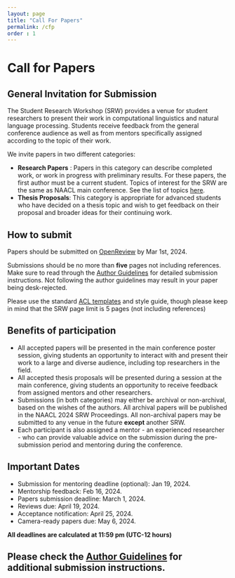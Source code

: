 ```yaml
---
layout: page
title: "Call For Papers"
permalink: /cfp
order : 1
---
```



# Call for Papers
## General Invitation for Submission
The Student Research Workshop (SRW) provides a venue for student researchers to present their work in computational linguistics and natural language processing. Students receive feedback from the general conference audience as well as from mentors specifically assigned according to the topic of their work.

We invite papers in two different categories:
- __Research Papers__ : Papers in this category can describe completed work, or work in progress with preliminary results. For these papers, the first author must be a current student.
Topics of interest for the SRW are the same as NAACL main conference. See the list of topics [here](https://2024.naacl.org/calls/papers/).
- __Thesis Proposals__: This category is appropriate for advanced students who have decided on a thesis topic and wish to get feedback on their proposal and broader ideas for their continuing work.

## How to submit

Papers should be submitted on [OpenReview](https://openreview.net/group?id=aclweb.org/NAACL/2024/Workshop/Student_Research) by Mar 1st, 2024. 

Submissions should be no more than **five** pages not including references. Make sure to read through the [Author Guidelines](/author) for detailed submission instructions. Not following the author guidelines may result in your paper being desk-rejected.

Please use the standard [ACL templates](https://github.com/acl-org/acl-style-files) and style guide, though please keep in mind that the SRW page limit is 5 pages (not including references)

## Benefits of participation

- All accepted papers will be presented in the main conference poster session, giving students an opportunity to interact with and present their work to a large and diverse audience, including top researchers in the field.
- All accepted thesis proposals will be presented during a session at the main conference, giving students an opportunity to receive feedback from assigned mentors and other researchers.
- Submissions (in both categories) may either be archival or non-archival, based on the wishes of the authors. All archival papers will be published in the NAACL 2024 SRW Proceedings. All non-archival papers may be submitted to any venue in the future __except__ another SRW.
- Each participant is also assigned a mentor - an experienced researcher - who can provide valuable advice on the submission during the pre-submission period and mentoring during the conference.

## Important Dates
- Submission for mentoring deadline (optional): Jan 19, 2024.
- Mentorship feedback: Feb 16, 2024.
- Papers submission deadline: March 1, 2024.
- Reviews due: April 19, 2024.
- Acceptance notification: April 25, 2024.
- Camera-ready papers due: May 6, 2024.

__All deadlines are calculated at 11:59 pm (UTC-12 hours)__

## Please check the [Author Guidelines](/author) for additional submission instructions.
